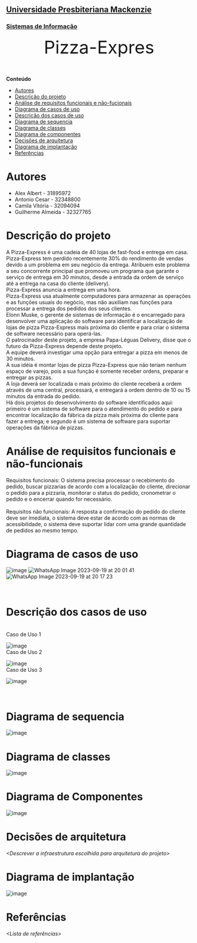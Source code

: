 <h2><a href= "https://www.mackenzie.br">Universidade Presbiteriana Mackenzie</a></h2>
<h3><a href= "https://www.mackenzie.br/graduacao/sao-paulo-higienopolis/sistemas-de-informacao">Sistemas de Informação</a></h3>


<font size="+12"><center>
Pizza-Expres
</center></font>

**Conteúdo**

- [Autores](#autores)
- [Descrição do projeto](#descrição-do-projeto)
- [Análise de requisitos funcionais e não-fucionais](#análise-de-requisitos-funcionais-e-não-funcionais)
- [Diagrama de casos de uso](#diagrama-de-casos-de-uso)
- [Descrição dos casos de uso](#descrição-dos-casos-de-uso)
- [Diagrama de sequencia](#diagrama-de-sequencia)
- [Diagrama de classes](#diagrama-de-classes)
- [Diagrama de componentes](#diagrama-de-componentes)
- [Decisões de arquitetura](#decisões-de-arquitetura)
- [Diagrama de implantação](#diagrama-de-implantação)
- [Referências](#referências)


# Autores

* Alex Albert - 31895972
* Antonio Cesar - 32348800
* Camila Vitória - 32094094
* Guilherme Almeida - 32327765


# Descrição do projeto

A Pizza-Express é uma cadeia de 40 lojas de fast-food e entrega em casa. <br>
Pizza-Express tem perdido recentemente 30% do rendimento de vendas devido a um problema em seu negócio da entrega. Atribuem este problema a seu concorrente principal que promoveu um programa que garante o serviço de entrega em 30 minutos, desde a entrada da ordem de serviço até a entrega na casa do cliente (delivery).<br>
Pizza-Express anuncia a entrega em uma hora.<br>
Pizza-Express usa atualmente computadores para armazenar as operações e as funções usuais do negócio, mas não auxiliam nas funções para processar a entrega dos pedidos dos seus clientes.<br>
Elonn Muske, o gerente de sistemas de informação é o encarregado para desenvolver uma aplicação do software para identificar a localização de lojas de pizza Pizza-Express mais próxima do cliente e para criar o sistema de software necessário para operá-las.<br>
O patrocinador deste projeto, a empresa Papa-Léguas Delivery, disse que o futuro da Pizza-Express depende deste projeto.<br>
A equipe deverá investigar uma opção para entregar a pizza em menos de 30 minutos.<br>
A sua idéia é montar lojas de pizza Pizza-Express que não teriam nenhum espaço de varejo, pois a sua função é somente receber ordens, preparar e entregar as pizzas.<br>
A loja deverá ser localizada o mais próximo do cliente receberá a ordem através de uma central, processará, e entregará a ordem dentro de 10 ou 15 minutos da entrada do pedido.<br>
Há dois projetos do desenvolvimento do software identificados aqui:<br>
primeiro é um sistema de software para o atendimento do pedido e para encontrar localização da fábrica da pizza mais próxima do cliente para fazer a entrega; e
segundo é um sistema de software para suportar operações da fábrica de pizzas.<br>

# Análise de requisitos funcionais e não-funcionais
Requisitos funcionais: O sistema precisa processar o recebimento do pedido, buscar pizzarias de acordo com a localização do cliente, direcionar o pedido para a pizzaria, monitorar o status do pedido, cronometrar o pedido e o encerrar quando for necessário. <br>
<br>
Requisitos não funcionais: A resposta a confirmação do pedido do cliente deve ser imediata, o sistema deve estar de acordo com as normas de acessibilidade, o sistema deve suportar lidar com uma grande quantidade de pedidos ao mesmo tempo. 

# Diagrama de casos de uso

![image](https://github.com/camilavrls/UML-Classroom-FCI/assets/86975387/8c2a5f27-ab65-418e-8ad1-4ce602e8312f)
![WhatsApp Image 2023-09-19 at 20 01 41](https://github.com/camilavrls/UML-Classroom-FCI/assets/86975387/519d4213-7d8c-4957-b603-431ebf5cd158)
![WhatsApp Image 2023-09-19 at 20 17 23](https://github.com/camilavrls/UML-Classroom-FCI/assets/86975387/d5052d41-b9a4-4130-884b-668983a61d59)

<br>


# Descrição dos casos de uso
<br>
Caso de Uso 1 

![image](https://github.com/camilavrls/UML-Classroom-FCI/assets/86975387/a4508355-6a97-43e2-9803-5813c0054820)
<br>
Caso de Uso 2

![image](https://github.com/camilavrls/UML-Classroom-FCI/assets/86975387/533cf9f0-af3a-4b4e-bb32-90f1b87a8f05)
<br>
Caso de Uso 3

![image](https://github.com/camilavrls/UML-Classroom-FCI/assets/86975387/63364f26-de06-4e78-8f91-758c6fb5429f)

<br>

# Diagrama de sequencia

![image](https://github.com/camilavrls/UML-Classroom-FCI/assets/86975387/71bdb142-6c1c-4741-a05f-151a9910de0b)
<br>

# Diagrama de classes

![image](https://github.com/camilavrls/UML-Classroom-FCI/assets/86975387/d1cc87c2-8075-4c38-aada-9e54fd9d5ed5)


# Diagrama de Componentes

![image](https://github.com/camilavrls/UML-Classroom-FCI/assets/86975387/96d40ce2-f021-41fd-afa6-9e6edcf9c8f7)


# Decisões de arquitetura

*&lt;Descrever a infraestrutura escolhida para arquitetura do projeto&gt;*

# Diagrama de implantação

![image](https://github.com/camilavrls/UML-Classroom-FCI/assets/86975387/0ae27634-6ced-4196-9f91-ee038867ebff)


# Referências

*&lt;Lista de referências&gt;*
